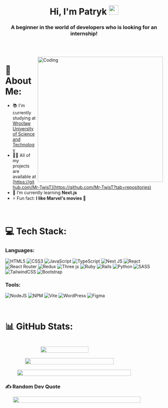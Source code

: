 <h1 align="center">
  Hi, I'm Patryk <a href="#"><img src="https://media.giphy.com/media/hvRJCLFzcasrR4ia7z/giphy.gif" width="30"></a>
</h1>

<h3 align="center">
  A beginner in the world of developers who is looking for an internship!
</h3>

<br /><br />

<img align="right" alt="Coding" width="400" src="https://camo.githubusercontent.com/19db51af5f90f1b152bc0b9078f5fe97053955be5074f03f17019c70345bdcdb/68747470733a2f2f6d69726f2e6d656469756d2e636f6d2f6d61782f313336302f302a37513379765349765f7430696f4a2d5a2e676966" />

# 💫 About Me:

- 📚 I'm currently studying at [Wrocław University of Science and Technology](https://pwr.edu.pl)
- 👨‍💻 All of my projects are available at [https://github.com/Mr-TwisT](https://github.com/Mr-TwisT?tab=repositories)
- 🌱 I’m currently learning **Next.js**
- ⚡ Fun fact: **I like Marvel's movies 🎦**

<br />

# 💻 Tech Stack:

### Languages:

![HTML5](https://img.shields.io/badge/html5-%23E34F26.svg?style=for-the-badge&logo=html5&logoColor=white)
![CSS3](https://img.shields.io/badge/css3-%231572B6.svg?style=for-the-badge&logo=css3&logoColor=white)
![JavaScript](https://img.shields.io/badge/javascript-%23323330.svg?style=for-the-badge&logo=javascript&logoColor=%23F7DF1E)
![TypeScript](https://img.shields.io/badge/typescript-%23007ACC.svg?style=for-the-badge&logo=typescript&logoColor=white)
![Next JS](https://img.shields.io/badge/Next-black?style=for-the-badge&logo=next.js&logoColor=white)
![React](https://img.shields.io/badge/react-%2320232a.svg?style=for-the-badge&logo=react&logoColor=%2361DAFB)
![React Router](https://img.shields.io/badge/React_Router-CA4245?style=for-the-badge&logo=react-router&logoColor=white)
![Redux](https://img.shields.io/badge/redux-%23593d88.svg?style=for-the-badge&logo=redux&logoColor=white)
![Three js](https://img.shields.io/badge/threejs-black?style=for-the-badge&logo=three.js&logoColor=white)
![Ruby](https://img.shields.io/badge/ruby-%23CC342D.svg?style=for-the-badge&logo=ruby&logoColor=white)
![Rails](https://img.shields.io/badge/rails-%23CC0000.svg?style=for-the-badge&logo=ruby-on-rails&logoColor=white)
![Python](https://img.shields.io/badge/python-3670A0?style=for-the-badge&logo=python&logoColor=ffdd54)
![SASS](https://img.shields.io/badge/SASS-hotpink.svg?style=for-the-badge&logo=SASS&logoColor=white)
![TailwindCSS](https://img.shields.io/badge/tailwindcss-%2338B2AC.svg?style=for-the-badge&logo=tailwind-css&logoColor=white)
![Bootstrap](https://img.shields.io/badge/bootstrap-%238511FA.svg?style=for-the-badge&logo=bootstrap&logoColor=white)

### Tools:

![NodeJS](https://img.shields.io/badge/node.js-6DA55F?style=for-the-badge&logo=node.js&logoColor=white)
![NPM](https://img.shields.io/badge/NPM-%23CB3837.svg?style=for-the-badge&logo=npm&logoColor=white)
![Vite](https://img.shields.io/badge/vite-%23646CFF.svg?style=for-the-badge&logo=vite&logoColor=white)
![WordPress](https://img.shields.io/badge/WordPress-%23117AC9.svg?style=for-the-badge&logo=WordPress&logoColor=white)
![Figma](https://img.shields.io/badge/figma-%23F24E1E.svg?style=for-the-badge&logo=figma&logoColor=white)

<br />

# 📊 GitHub Stats:

<br />
<div style="display: flex; flex-direction: column; align-items: center;">
  <img class="img" style="width: 55%" src="https://github-readme-stats.vercel.app/api/top-langs/?username=Mr-TwisT&theme=midnight-purple&hide_border=true&include_all_commits=true&count_private=true&layout=compact" />
  <br />
  <img class="img" style="width: 75%" src="https://github-readme-stats.vercel.app/api?username=Mr-TwisT&theme=midnight-purple&hide_border=true&include_all_commits=true&count_private=true" />
  <br />
  <img class="img" style="width: 85%" src="https://github-readme-streak-stats.herokuapp.com/?user=Mr-TwisT&theme=midnight-purple&hide_border=true" />
</div>

### ✍️ Random Dev Quote

<div style="display: flex; flex-direction: column; align-items: center;">
  <img class="img" style="width: 90%" src="https://quotes-github-readme.vercel.app/api?type=horizontal&theme=tokyonight" />
</div>

